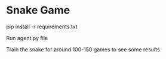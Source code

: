 # Snake Game

pip install -r requirements.txt

Run agent.py file

Train the snake for around 100-150 games to see some results
